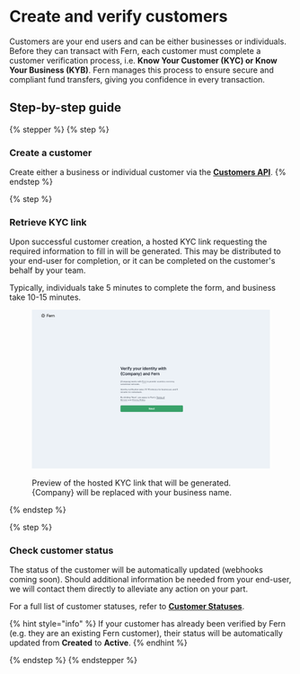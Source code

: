 # Create and verify customers

Customers are your end users and can be either businesses or individuals. Before they can transact with Fern, each customer must complete a customer verification process, i.e. **Know Your Customer (KYC) or Know Your Business (KYB)**. Fern manages this process to ensure secure and compliant fund transfers, giving you confidence in every transaction.

## Step-by-step guide

{% stepper %}
{% step %}
### Create a customer&#x20;

Create either a business or individual customer via the [**Customers API**](../../api-reference/customers/).
{% endstep %}

{% step %}
### Retrieve KYC link

Upon successful customer creation, a hosted KYC link requesting the required information to fill in will be generated. This may be distributed to your end-user for completion, or it can be completed on the customer's behalf by your team.&#x20;

Typically, individuals take 5 minutes to complete the form, and business take 10-15 minutes.&#x20;

<figure><img src="../../.gitbook/assets/KYC link-1.png" alt=""><figcaption><p>Preview of the hosted KYC link that will be generated. {Company} will be replaced with your business name.</p></figcaption></figure>
{% endstep %}

{% step %}
### Check customer status

The status of the customer will be automatically updated (webhooks coming soon). Should additional information be needed from your end-user, we will contact them directly to alleviate any action on your part.&#x20;

For a full list of customer statuses, refer to [**Customer Statuses**](../../api-reference/customers/additional-details.md#customer-statuses).

{% hint style="info" %}
If your customer has already been verified by Fern (e.g. they are an existing Fern customer), their status will be automatically updated from **Created** to **Active**.
{% endhint %}


{% endstep %}
{% endstepper %}

